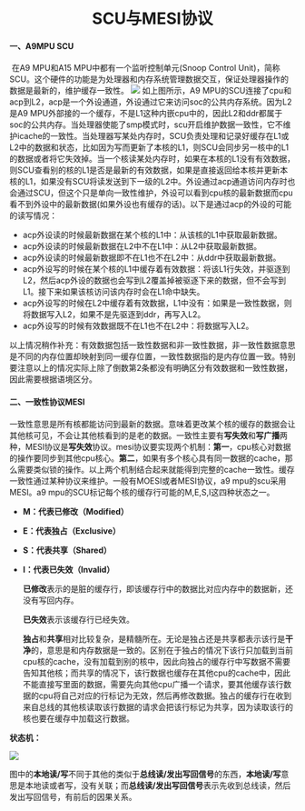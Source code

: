 # <center> SCU与MESI协议</center>

#### 一、A9MPU SCU

​		在A9 MPU和A15 MPU中都有一个监听控制单元(Snoop Control Unit)，简称SCU。这个硬件的功能是为处理器和内存系统管理数据交互，保证处理器操作的数据是最新的，维护缓存一致性。
![](E:\叶神文档\Markdown及其pdf\pictures\scu.PNG)		如上图所示，A9 MPU的SCU连接了cpu和acp到L2，acp是一个外设通道，外设通过它来访问soc的公共内存系统。因为L2是A9 MPU外部接的一个缓存，不是L1这种内嵌cpu中的，因此L2和ddr都属于soc的公共内存。当处理器使能了smp模式时，scu开启维护数据一致性，它不维护icache的一致性。
​		当处理器写某处内存时，SCU负责处理和记录好缓存在L1或L2中的数据和状态，比如因为写而更新了本核的L1，则SCU会同步另一核中的L1的数据或者将它失效掉。当一个核读某处内存时，如果在本核的L1没有有效数据，则SCU查看别的核的L1是否是最新的有效数据，如果是直接返回给本核并更新本核的L1，如果没有SCU将读发送到下一级的L2中。
​		外设通过acp通道访问内存时也会通过SCU，但这个只是单向一致性维护，外设可以看到cpu核的最新数据而cpu看不到外设中的最新数据(如果外设也有缓存的话)。以下是通过acp的外设的可能的读写情况：

- acp外设读的时候最新数据在某个核的L1中：从该核的L1中获取最新数据。
- acp外设读的时候最新数据在L2中不在L1中：从L2中获取最新数据。
- acp外设读的时候最新数据即不在L1也不在L2中：从ddr中获取最新数据。
- acp外设写的时候在某个核的L1中缓存着有效数据：将该L1行失效，并驱逐到L2，然后acp外设的数据也会写到L2覆盖掉被驱逐下来的数据，但不会写到L1。接下来如果该核访问该内存时会在L1命中缺失。
- acp外设写的时候在L2中缓存着有效数据，L1中没有：如果是一致性数据，则将数据写入L2，如果不是先驱逐到ddr，再写入L2。
- acp外设写的时候有效数据既不在L1也不在L2中：将数据写入L2。

以上情况稍作补充：有效数据包括一致性数据和非一致性数据，非一致性数据意思是不同的内存位置却映射到同一缓存位置，一致性数据指的是内存位置一致。特别要注意以上的情况实际上除了倒数第2条都没有明确区分有效数据和一致性数据，因此需要根据语境区分。



#### 二、一致性协议MESI

​		一致性意思是所有核都能访问到最新的数据。意味着更改某个核的缓存的数据会让其他核可见，不会让其他核看到的是老的数据。一致性主要有**写失效**和**写广播**两种，MESI协议是**写失效**协议。mesi协议要实现两个机制：**第一**，cpu核心对数据的操作要同步到其他cpu核心。**第二**，如果有多个核心具有同一数据的cache，那么需要类似锁的操作。以上两个机制结合起来就能得到完整的cache一致性。
​		缓存一致性通过某种协议来维护。一般有MOESI或者MESI协议，a9 mpu的scu采用MESI。a9 mpu的SCU标记每个核的缓存行可能的M,E,S,I这四种状态之一。

- **M：代表已修改（Modified）** 

- **E：代表独占（Exclusive）**		

- **S：代表共享（Shared）**			

- **I：代表已失效（Invalid）**		

  **已修改**表示的是脏的缓存行，即该缓存行中的数据比对应内存中的数据新，还没有写回内存。

  **已失效**表示该缓存行已经失效。

  **独占**和**共享**相对比较复杂，是精髓所在。无论是独占还是共享都表示该行是**干净**的，意思是和内存数据是一致的。区别在于独占的情况下该行只加载到当前cpu核的cache，没有加载到别的核中，因此向独占的缓存行中写数据不需要告知其他核；而共享的情况下，该行数据也缓存在其他cpu的cache中，因此不能直接写里面的数据，需要先向其他cpu广播一个请求，要其他缓存该行数据的cpu将自己对应的行标记为无效，然后再修改数据。独占的缓存行在收到来自总线的其他核读取该行数据的请求会把该行标记为共享，因为读取该行的核也要在缓存中加载这行数据。
  
  

**状态机：**

![](pictures\MESI.PNG)

​		图中的**本地读/写**不同于其他的类似于**总线读/发出写回信号**的东西，**本地读/写**意思是本地读或者写，没有关联；而**总线读/发出写回信号**表示先收到总线读，然后发出写回信号，有前后的因果关系。
